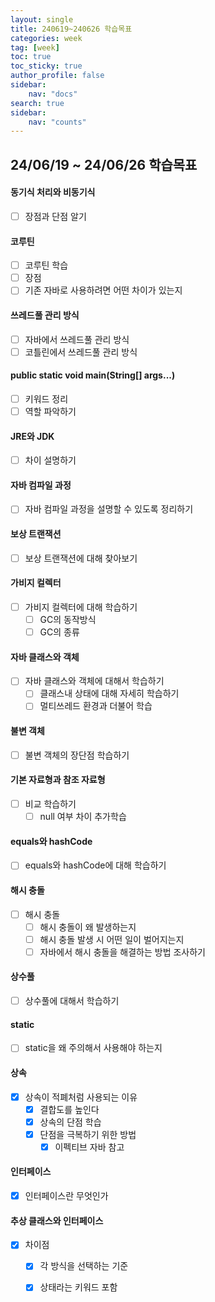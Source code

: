 ```yaml
---
layout: single
title: 240619~240626 학습목표
categories: week
tag: [week]
toc: true
toc_sticky: true
author_profile: false
sidebar:
    nav: "docs"
search: true
sidebar:
    nav: "counts"
---
```




## 24/06/19 ~ 24/06/26 학습목표

#### 동기식 처리와 비동기식
- [ ] 장점과 단점 알기

#### 코루틴
- [ ] 코루틴 학습
- [ ] 장점
- [ ] 기존 자바로 사용하려면 어떤 차이가 있는지

#### 쓰레드풀 관리 방식
- [ ] 자바에서 쓰레드풀 관리 방식
- [ ] 코틀린에서 쓰레드풀 관리 방식

#### public static void main(String[] args...)
- [ ] 키워드 정리
- [ ] 역할 파악하기

#### JRE와 JDK
- [ ] 차이 설명하기

#### 자바 컴파일 과정
- [ ] 자바 컴파일 과정을 설명할 수 있도록 정리하기

#### 보상 트랜잭션
- [ ] 보상 트랜잭션에 대해 찾아보기

#### 가비지 컬렉터
- [ ] 가비지 컬렉터에 대해 학습하기
  - [ ] GC의 동작방식
  - [ ] GC의 종류

#### 자바 클래스와 객체
- [ ] 자바 클래스와 객체에 대해서 학습하기
  - [ ] 클래스내 상태에 대해 자세히 학습하기
  - [ ] 멀티쓰레드 환경과 더불어 학습

#### 불변 객체
- [ ] 불변 객체의 장단점 학습하기

#### 기본 자료형과 참조 자료형
- [ ] 비교 학습하기
  - [ ] null 여부 차이 추가학습

#### equals와 hashCode
- [ ] equals와 hashCode에 대해 학습하기

#### 해시 충돌
- [ ] 해시 충돌
  - [ ] 해시 충돌이 왜 발생하는지
  - [ ] 해시 충돌 발생 시 어떤 일이 벌어지는지
  - [ ] 자바에서 해시 충돌을 해결하는 방법 조사하기

#### 상수풀
- [ ] 상수풀에 대해서 학습하기

#### static
- [ ] static을 왜 주의해서 사용해야 하는지

#### 상속
- [x] 상속이 적폐처럼 사용되는 이유
  - [x] 결합도를 높인다
  - [x] 상속의 단점 학습
  - [x] 단점을 극복하기 위한 방법
    - [x] 이펙티브 자바 참고

#### 인터페이스
- [x] 인터페이스란 무엇인가

#### 추상 클래스와 인터페이스
- [x] 차이점
  - [x] 각 방식을 선택하는 기준
  - [x] 상태라는 키워드 포함

